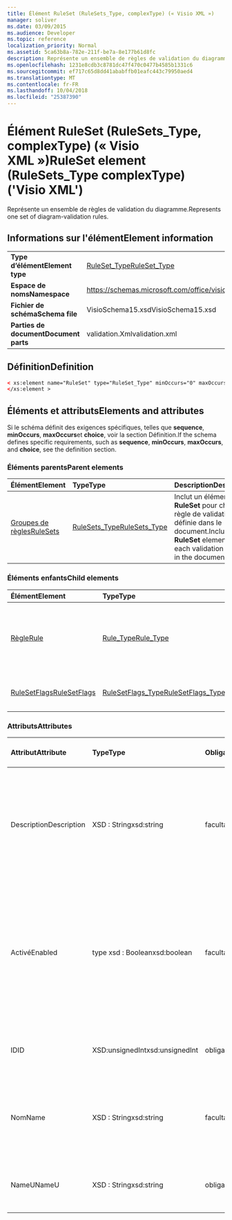 ```yaml
---
title: Élément RuleSet (RuleSets_Type, complexType) (« Visio XML »)
manager: soliver
ms.date: 03/09/2015
ms.audience: Developer
ms.topic: reference
localization_priority: Normal
ms.assetid: 5ca63b8a-782e-211f-be7a-8e177b61d8fc
description: Représente un ensemble de règles de validation du diagramme.
ms.openlocfilehash: 1231e8cdb3c8781dc47f470c0477b4585b1331c6
ms.sourcegitcommit: ef717c65d8dd41ababffb01eafc443c79950aed4
ms.translationtype: MT
ms.contentlocale: fr-FR
ms.lasthandoff: 10/04/2018
ms.locfileid: "25387390"
---
```

# <a name="ruleset-element-rulesetstype-complextype-visio-xml"></a><span data-ttu-id="16616-103">Élément RuleSet (RuleSets_Type, complexType) (« Visio XML »)</span><span class="sxs-lookup"><span data-stu-id="16616-103">RuleSet element (RuleSets_Type complexType) ('Visio XML')</span></span>

<span data-ttu-id="16616-104">Représente un ensemble de règles de validation du diagramme.</span><span class="sxs-lookup"><span data-stu-id="16616-104">Represents one set of diagram-validation rules.</span></span>
  
## <a name="element-information"></a><span data-ttu-id="16616-105">Informations sur l'élément</span><span class="sxs-lookup"><span data-stu-id="16616-105">Element information</span></span>

|||
|:-----|:-----|
|<span data-ttu-id="16616-106">**Type d’élément**</span><span class="sxs-lookup"><span data-stu-id="16616-106">**Element type**</span></span> <br/> |[<span data-ttu-id="16616-107">RuleSet_Type</span><span class="sxs-lookup"><span data-stu-id="16616-107">RuleSet_Type</span></span>](ruleset_type-complextypevisio-xml.md) <br/> |
|<span data-ttu-id="16616-108">**Espace de noms**</span><span class="sxs-lookup"><span data-stu-id="16616-108">**Namespace**</span></span> <br/> |https://schemas.microsoft.com/office/visio/2012/main  <br/> |
|<span data-ttu-id="16616-109">**Fichier de schéma**</span><span class="sxs-lookup"><span data-stu-id="16616-109">**Schema file**</span></span> <br/> |<span data-ttu-id="16616-110">VisioSchema15.xsd</span><span class="sxs-lookup"><span data-stu-id="16616-110">VisioSchema15.xsd</span></span>  <br/> |
|<span data-ttu-id="16616-111">**Parties de document**</span><span class="sxs-lookup"><span data-stu-id="16616-111">**Document parts**</span></span> <br/> |<span data-ttu-id="16616-112">validation.Xml</span><span class="sxs-lookup"><span data-stu-id="16616-112">validation.xml</span></span>  <br/> |
   
## <a name="definition"></a><span data-ttu-id="16616-113">Définition</span><span class="sxs-lookup"><span data-stu-id="16616-113">Definition</span></span>

```XML
< xs:element name="RuleSet" type="RuleSet_Type" minOccurs="0" maxOccurs="unbounded" >
</xs:element >
```

## <a name="elements-and-attributes"></a><span data-ttu-id="16616-114">Éléments et attributs</span><span class="sxs-lookup"><span data-stu-id="16616-114">Elements and attributes</span></span>

<span data-ttu-id="16616-115">Si le schéma définit des exigences spécifiques, telles que **sequence**, **minOccurs**, **maxOccurs**et **choice**, voir la section Définition.</span><span class="sxs-lookup"><span data-stu-id="16616-115">If the schema defines specific requirements, such as **sequence**, **minOccurs**, **maxOccurs**, and **choice**, see the definition section.</span></span> 
  
### <a name="parent-elements"></a><span data-ttu-id="16616-116">Éléments parents</span><span class="sxs-lookup"><span data-stu-id="16616-116">Parent elements</span></span>

|<span data-ttu-id="16616-117">**Élément**</span><span class="sxs-lookup"><span data-stu-id="16616-117">**Element**</span></span>|<span data-ttu-id="16616-118">**Type**</span><span class="sxs-lookup"><span data-stu-id="16616-118">**Type**</span></span>|<span data-ttu-id="16616-119">**Description**</span><span class="sxs-lookup"><span data-stu-id="16616-119">**Description**</span></span>|
|:-----|:-----|:-----|
|[<span data-ttu-id="16616-120">Groupes de règles</span><span class="sxs-lookup"><span data-stu-id="16616-120">RuleSets</span></span>](rulesets-element-validation_type-complextypevisio-xml.md) <br/> |[<span data-ttu-id="16616-121">RuleSets_Type</span><span class="sxs-lookup"><span data-stu-id="16616-121">RuleSets_Type</span></span>](rulesets_type-complextypevisio-xml.md) <br/> |<span data-ttu-id="16616-122">Inclut un élément **RuleSet** pour chaque règle de validation définie dans le document.</span><span class="sxs-lookup"><span data-stu-id="16616-122">Includes a **RuleSet** element for each validation rule set in the document.</span></span>  <br/> |
   
### <a name="child-elements"></a><span data-ttu-id="16616-123">Éléments enfants</span><span class="sxs-lookup"><span data-stu-id="16616-123">Child elements</span></span>

|<span data-ttu-id="16616-124">**Élément**</span><span class="sxs-lookup"><span data-stu-id="16616-124">**Element**</span></span>|<span data-ttu-id="16616-125">**Type**</span><span class="sxs-lookup"><span data-stu-id="16616-125">**Type**</span></span>|<span data-ttu-id="16616-126">**Description**</span><span class="sxs-lookup"><span data-stu-id="16616-126">**Description**</span></span>|
|:-----|:-----|:-----|
|[<span data-ttu-id="16616-127">Règle</span><span class="sxs-lookup"><span data-stu-id="16616-127">Rule</span></span>](rule-element-ruleset_type-complextypevisio-xml.md) <br/> |[<span data-ttu-id="16616-128">Rule_Type</span><span class="sxs-lookup"><span data-stu-id="16616-128">Rule_Type</span></span>](rule_type-complextypevisio-xml.md) <br/> |<span data-ttu-id="16616-129">Représente une règle de validation unique dans un ensemble de règles de validation de diagramme.</span><span class="sxs-lookup"><span data-stu-id="16616-129">Represents a single validation rule in a diagram validation rule set.</span></span>  <br/> |
|[<span data-ttu-id="16616-130">RuleSetFlags</span><span class="sxs-lookup"><span data-stu-id="16616-130">RuleSetFlags</span></span>](rulesetflags-element-ruleset_type-complextypevisio-xml.md) <br/> |[<span data-ttu-id="16616-131">RuleSetFlags_Type</span><span class="sxs-lookup"><span data-stu-id="16616-131">RuleSetFlags_Type</span></span>](rulesetflags_type-complextypevisio-xml.md) <br/> |<span data-ttu-id="16616-132">Spécifie les propriétés d’ensembles de règles.</span><span class="sxs-lookup"><span data-stu-id="16616-132">Specifies rule-set properties.</span></span>  <br/> |
   
### <a name="attributes"></a><span data-ttu-id="16616-133">Attributs</span><span class="sxs-lookup"><span data-stu-id="16616-133">Attributes</span></span>

|<span data-ttu-id="16616-134">**Attribut**</span><span class="sxs-lookup"><span data-stu-id="16616-134">**Attribute**</span></span>|<span data-ttu-id="16616-135">**Type**</span><span class="sxs-lookup"><span data-stu-id="16616-135">**Type**</span></span>|<span data-ttu-id="16616-136">**Obligatoire**</span><span class="sxs-lookup"><span data-stu-id="16616-136">**Required**</span></span>|<span data-ttu-id="16616-137">**Description**</span><span class="sxs-lookup"><span data-stu-id="16616-137">**Description**</span></span>|<span data-ttu-id="16616-138">**Valeurs possibles**</span><span class="sxs-lookup"><span data-stu-id="16616-138">**Possible values**</span></span>|
|:-----|:-----|:-----|:-----|:-----|
|<span data-ttu-id="16616-139">Description</span><span class="sxs-lookup"><span data-stu-id="16616-139">Description</span></span>  <br/> |<span data-ttu-id="16616-140">XSD : String</span><span class="sxs-lookup"><span data-stu-id="16616-140">xsd:string</span></span>  <br/> |<span data-ttu-id="16616-141">facultatif</span><span class="sxs-lookup"><span data-stu-id="16616-141">optional</span></span>  <br/> |<span data-ttu-id="16616-142">Spécifie la description qui apparaît dans l’interface utilisateur pour l’ensemble de règles de validation.</span><span class="sxs-lookup"><span data-stu-id="16616-142">Specifies the description that appears in the user interface for the validation rule set.</span></span> <span data-ttu-id="16616-143">Il s'agit par défaut d'une chaîne vide.</span><span class="sxs-lookup"><span data-stu-id="16616-143">Default is an empty string.</span></span>  <br/> |<span data-ttu-id="16616-144">Valeurs du type xsd : String.</span><span class="sxs-lookup"><span data-stu-id="16616-144">Values of the xsd:string type.</span></span>  <br/> |
|<span data-ttu-id="16616-145">Activé</span><span class="sxs-lookup"><span data-stu-id="16616-145">Enabled</span></span>  <br/> |<span data-ttu-id="16616-146">type xsd : Boolean</span><span class="sxs-lookup"><span data-stu-id="16616-146">xsd:boolean</span></span>  <br/> |<span data-ttu-id="16616-147">facultatif</span><span class="sxs-lookup"><span data-stu-id="16616-147">optional</span></span>  <br/> |<span data-ttu-id="16616-148">Spécifie si les règles de l’ensemble de règles de validation spécifié sont vérifiés lors de la validation est déclenchée pour le document actif.</span><span class="sxs-lookup"><span data-stu-id="16616-148">Specifies whether the rules in the specified validation rule set are checked when validation is triggered for the current document.</span></span> <span data-ttu-id="16616-149">Valeur par défaut est True.</span><span class="sxs-lookup"><span data-stu-id="16616-149">Default is True.</span></span>  <br/> |<span data-ttu-id="16616-150">Valeurs du type de type xsd : Boolean.</span><span class="sxs-lookup"><span data-stu-id="16616-150">Values of the xsd:boolean type.</span></span>  <br/> |
|<span data-ttu-id="16616-151">ID</span><span class="sxs-lookup"><span data-stu-id="16616-151">ID</span></span>  <br/> |<span data-ttu-id="16616-152">XSD:unsignedInt</span><span class="sxs-lookup"><span data-stu-id="16616-152">xsd:unsignedInt</span></span>  <br/> |<span data-ttu-id="16616-153">obligatoire</span><span class="sxs-lookup"><span data-stu-id="16616-153">required</span></span>  <br/> |<span data-ttu-id="16616-154">Spécifie l’identificateur unique de l’ensemble de règles de validation.</span><span class="sxs-lookup"><span data-stu-id="16616-154">Specifies the unique identifier of the validation rule set.</span></span>  <br/> |<span data-ttu-id="16616-155">Valeurs du type xsd:unsignedInt.</span><span class="sxs-lookup"><span data-stu-id="16616-155">Values of the xsd:unsignedInt type.</span></span>  <br/> |
|<span data-ttu-id="16616-156">Nom</span><span class="sxs-lookup"><span data-stu-id="16616-156">Name</span></span>  <br/> |<span data-ttu-id="16616-157">XSD : String</span><span class="sxs-lookup"><span data-stu-id="16616-157">xsd:string</span></span>  <br/> |<span data-ttu-id="16616-158">facultatif</span><span class="sxs-lookup"><span data-stu-id="16616-158">optional</span></span>  <br/> |<span data-ttu-id="16616-159">Spécifie le nom local de l’ensemble de règles de validation.</span><span class="sxs-lookup"><span data-stu-id="16616-159">Specifies the local name of the validation rule set.</span></span> <span data-ttu-id="16616-160">La valeur par défaut à la valeur de l’attribut NameU.</span><span class="sxs-lookup"><span data-stu-id="16616-160">Defaults to NameU attribute value.</span></span>  <br/> |<span data-ttu-id="16616-161">Valeurs du type xsd : String.</span><span class="sxs-lookup"><span data-stu-id="16616-161">Values of the xsd:string type.</span></span>  <br/> |
|<span data-ttu-id="16616-162">NameU</span><span class="sxs-lookup"><span data-stu-id="16616-162">NameU</span></span>  <br/> |<span data-ttu-id="16616-163">XSD : String</span><span class="sxs-lookup"><span data-stu-id="16616-163">xsd:string</span></span>  <br/> |<span data-ttu-id="16616-164">obligatoire</span><span class="sxs-lookup"><span data-stu-id="16616-164">required</span></span>  <br/> |<span data-ttu-id="16616-165">Spécifie le nom universel de l’ensemble de règles de validation.</span><span class="sxs-lookup"><span data-stu-id="16616-165">Specifies the universal name of the validation rule set.</span></span>  <br/> |<span data-ttu-id="16616-166">Valeurs du type xsd : String.</span><span class="sxs-lookup"><span data-stu-id="16616-166">Values of the xsd:string type.</span></span>  <br/> |
   

